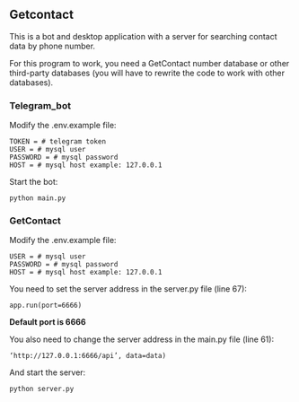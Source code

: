 ## Getcontact

This is a bot and desktop application with a server for searching contact data by phone number.

For this program to work, you need a GetContact number database or other third-party databases (you will have to rewrite the code to work with other databases).

### Telegram_bot

Modify the .env.example file:
```
TOKEN = # telegram token
USER = # mysql user
PASSWORD = # mysql password
HOST = # mysql host example: 127.0.0.1
```

Start the bot:
```
python main.py
```

### GetContact

Modify the .env.example file:
```
USER = # mysql user
PASSWORD = # mysql password
HOST = # mysql host example: 127.0.0.1
```
You need to set the server address in the server.py file (line 67):
```
app.run(port=6666)
```
__Default port is 6666__

You also need to change the server address in the main.py file (line 61):
```
‘http://127.0.0.1:6666/api’, data=data)
```
And start the server:
```
python server.py
```

